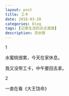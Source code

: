 ```yaml
---
layout: post
title: 工卡
date: 2018-03-20
categories: blog
tags: [记录生活的点点滴滴]
description: 流水账
---
```


1 

水蜜桃很累，今天在家休息。

我又没带工卡，中午要回去拿。

2

一直在看《大王饶命》












